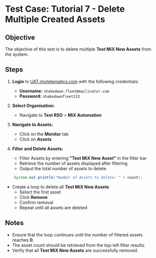 # Test Case: Tutorial 7 - Delete Multiple Created Assets  

## Objective  

The objective of this test is to delete multiple **Test MiX New Assets** from the system.  

## Steps  

1. **Login** to [UAT.mixtelematics.com](https://uat.mixtelematics.com) with the following credentials:  
   - **Username:** `shakedown.fleet@mailinator.com`  
   - **Password:** `shakedownfleet123`

2. **Select Organisation:**  
   - Navigate to **Test RSO** > **MiX Automation**  

3. **Navigate to Assets:**  
   - Click on the **Monitor** tab  
   - Click on **Assets**  

4. **Filter and Delete Assets:**  
   - Filter Assets by entering **"Test MiX New Asset"** in the filter bar  
   - Retrieve the number of assets displayed after filtering  
   - Output the total number of assets to delete:  

 ```java
     System.out.println("Number of Assets to delete: " + count);
 ```  

- Create a loop to delete all **Test MiX New Assets**  
  - Select the first asset  
  - Click **Remove**  
  - Confirm removal  
  - Repeat until all assets are deleted  

## Notes  

- Ensure that the loop continues until the number of filtered assets reaches **0**.  
- The asset count should be retrieved from the top-left filter results.  
- Verify that all **Test MiX New Assets** are successfully removed.  
